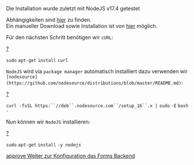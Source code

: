 Die Installation wurde zuletzt mit NodeJS v17.4 getestet

Abhängigkeiten sind [hier](https://nodejs.org/en/docs/meta/topics/dependencies/) zu finden.  
Ein manueller Download sowie Installation ist von [hier](https://nodejs.org/en/download/) möglich.

  

Für den nächsten Schritt benötigen wir `cURL`:

[?](#)

`sudo` `apt-get` `install` `curl`

  

`NodeJS` wird via `package manager` automatisch installiert dazu verwenden wir `[nodesource](https://github.com/nodesource/distributions/blob/master/README.md)`:

[?](#)

`curl -fsSL https:``//deb``.nodesource.com``/setup_16``.x |` `sudo` `-E` `bash` `-`

  

Nun können wir `NodeJS` installieren:

[?](#)

`sudo` `apt-get` `install` `-y nodejs`

[approve Weiter zur Konfiguration das Forms Backend](/display/de/Konfiguration+das+Forms+Backend)